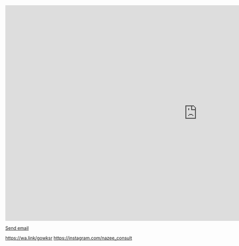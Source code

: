 <iframe
  width="1200"
  height="676"
  src="https://www.youtube.com/embed/twnnLxSx2V8"
  title="5 reasons you are not making sales"
  frameborder="0"
  allow="accelerometer; autoplay; clipboard-write; encrypted-media; gyroscope; picture-in-picture; web-share"
  allowfullscreen
></iframe>


<a href="mailto:nazeeconsult@gmail.com">Send email</a>

<a href="https://wa.link/gowksr">https://wa.link/gowksr</a>
<a href="https://instagram.com/nazee_consult">https://instagram.com/nazee_consult</a>


<!-- Het images from https://instagram.com/nazee_consult -->
